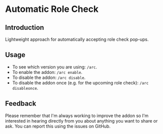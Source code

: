 # Automatic Role Check

## Introduction
Lightweight approach for automatically accepting role check pop-ups.

## Usage
- To see which version you are using: `/arc`.
- To enable the addon: `/arc enable`.
- To disable the addon: `/arc disable`.
- To disable the addon once (e.g. for the upcoming role check): `/arc disableonce`.

## Feedback
Please remember that I'm always working to improve the addon so I'm interested in hearing directly from you about anything you want to share or ask. You can report this using the issues on GitHub.
